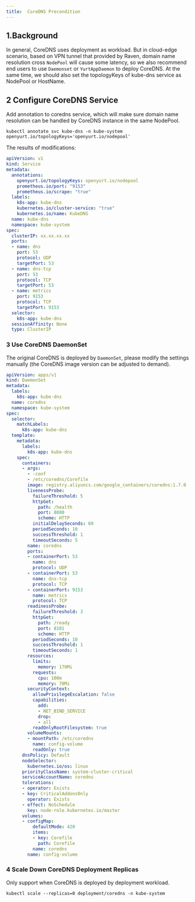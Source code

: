 ```yaml
---
title:  CoreDNS Precondition
---
```


## 1.Background
In general, CoreDNS uses deployment as workload. But in cloud-edge scenario, based on VPN tunnel that provided by Raven, domain name resolution cross `NodePool` will cause some latency, so we also recommend end users to use `Daemonset` or `YurtAppDaemon` to deploy CoreDNS. At the same time, we should also set the topologyKeys of kube-dns service as NodePool or HostName.

## 2 Configure CoreDNS Service

Add annotation to coredns service, which will make sure domain name resolution can be handled by CoreDNS instance in the same NodePool.

```shell
kubectl annotate svc kube-dns -n kube-system openyurt.io/topologyKeys='openyurt.io/nodepool'
```

The results of modifications:

```yaml
apiVersion: v1
kind: Service
metadata:
  annotations:
    openyurt.io/topologyKeys: openyurt.io/nodepool
    prometheus.io/port: "9153"
    prometheus.io/scrape: "true"
  labels:
    k8s-app: kube-dns
    kubernetes.io/cluster-service: "true"
    kubernetes.io/name: KubeDNS
  name: kube-dns
  namespace: kube-system
spec:
  clusterIP: xx.xx.xx.xx
  ports:
  - name: dns
    port: 53
    protocol: UDP
    targetPort: 53
  - name: dns-tcp
    port: 53
    protocol: TCP
    targetPort: 53
  - name: metrics
    port: 9153
    protocol: TCP
    targetPort: 9153
  selector:
    k8s-app: kube-dns
  sessionAffinity: None
  type: ClusterIP
```

### 3 Use CoreDNS DaemonSet

The original CoreDNS is deployed by `DaemonSet`, please modify the settings manually (the CoreDNS image version can be adjusted to demand).

```yaml
apiVersion: apps/v1
kind: DaemonSet
metadata:
  labels:
    k8s-app: kube-dns
  name: coredns
  namespace: kube-system
spec:
  selector:
    matchLabels:
      k8s-app: kube-dns
  template:
    metadata:
      labels:
        k8s-app: kube-dns
    spec:
      containers:
      - args:
        - -conf
        - /etc/coredns/Corefile
        image: registry.aliyuncs.com/google_containers/coredns:1.7.0
        livenessProbe:
          failureThreshold: 5
          httpGet:
            path: /health
            port: 8080
            scheme: HTTP
          initialDelaySeconds: 60
          periodSeconds: 10
          successThreshold: 1
          timeoutSeconds: 5
        name: coredns
        ports:
        - containerPort: 53
          name: dns
          protocol: UDP
        - containerPort: 53
          name: dns-tcp
          protocol: TCP
        - containerPort: 9153
          name: metrics
          protocol: TCP
        readinessProbe:
          failureThreshold: 3
          httpGet:
            path: /ready
            port: 8181
            scheme: HTTP
          periodSeconds: 10
          successThreshold: 1
          timeoutSeconds: 1
        resources:
          limits:
            memory: 170Mi
          requests:
            cpu: 100m
            memory: 70Mi
        securityContext:
          allowPrivilegeEscalation: false
          capabilities:
            add:
            - NET_BIND_SERVICE
            drop:
            - all
          readOnlyRootFilesystem: true
        volumeMounts:
        - mountPath: /etc/coredns
          name: config-volume
          readOnly: true
      dnsPolicy: Default
      nodeSelector:
        kubernetes.io/os: linux
      priorityClassName: system-cluster-critical
      serviceAccountName: coredns
      tolerations:
      - operator: Exists
      - key: CriticalAddonsOnly
        operator: Exists
      - effect: NoSchedule
        key: node-role.kubernetes.io/master
      volumes:
      - configMap:
          defaultMode: 420
          items:
          - key: Corefile
            path: Corefile
          name: coredns
        name: config-volume
```

### 4 Scale Down CoreDNS Deployment Replicas

Only support when CoreDNS is deployed by deployment workload.

```shell
kubectl scale --replicas=0 deployment/coredns -n kube-system
```
